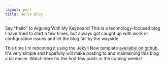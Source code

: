 ```yaml
---
layout: post
title: Hello Blog
---
```


Say "hello" to Arguing With My Keyboard! This is a technology-focused blog I have tried to start a few times, but always got caught up with work or configuration issues and let the blog fall by the wayside.

This time I'm rebooting it using the Jekyll Now template [available on github](https://github.com/barryclark/jekyll-now). It's very simple and hopefully will make posting to and maintaining this blog a bit easier. Watch here for the first few posts in the coming weeks!
